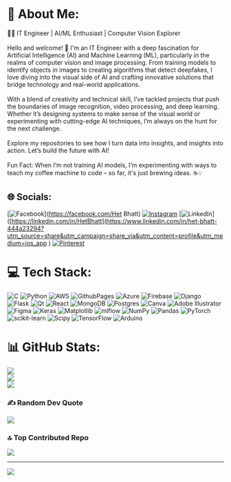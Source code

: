 # 💫 About Me:
👨‍💻 IT Engineer | AI/ML Enthusiast | Computer Vision Explorer<br><br>Hello and welcome! 🚀 I'm an IT Engineer with a deep fascination for Artificial Intelligence (AI) and Machine Learning (ML), particularly in the realms of computer vision and image processing. From training models to identify objects in images to creating algorithms that detect deepfakes, I love diving into the visual side of AI and crafting innovative solutions that bridge technology and real-world applications.<br><br>With a blend of creativity and technical skill, I’ve tackled projects that push the boundaries of image recognition, video processing, and deep learning. Whether it’s designing systems to make sense of the visual world or experimenting with cutting-edge AI techniques, I’m always on the hunt for the next challenge.<br><br>Explore my repositories to see how I turn data into insights, and insights into action. Let’s build the future with AI!<br><br>Fun Fact: When I’m not training AI models, I’m experimenting with ways to teach my coffee machine to code – so far, it's just brewing ideas. ☕💡


## 🌐 Socials:
[![Facebook](https://img.shields.io/badge/Facebook-%231877F2.svg?logo=Facebook&logoColor=white)](https://facebook.com/Het Bhatt) [![Instagram](https://img.shields.io/badge/Instagram-%23E4405F.svg?logo=Instagram&logoColor=white)](https://instagram.com/het.0140) [![LinkedIn](https://img.shields.io/badge/LinkedIn-%230077B5.svg?logo=linkedin&logoColor=white)]([https://linkedin.com/in/HetBhatt](https://www.linkedin.com/in/het-bhatt-444a23294?utm_source=share&utm_campaign=share_via&utm_content=profile&utm_medium=ios_app ) [![Pinterest](https://img.shields.io/badge/Pinterest-%23E60023.svg?logo=Pinterest&logoColor=white)](https://pinterest.com/HetBhatt) 

# 💻 Tech Stack:
![C](https://img.shields.io/badge/c-%2300599C.svg?style=for-the-badge&logo=c&logoColor=white) ![Python](https://img.shields.io/badge/python-3670A0?style=for-the-badge&logo=python&logoColor=ffdd54) ![AWS](https://img.shields.io/badge/AWS-%23FF9900.svg?style=for-the-badge&logo=amazon-aws&logoColor=white) ![GithubPages](https://img.shields.io/badge/github%20pages-121013?style=for-the-badge&logo=github&logoColor=white) ![Azure](https://img.shields.io/badge/azure-%230072C6.svg?style=for-the-badge&logo=microsoftazure&logoColor=white) ![Firebase](https://img.shields.io/badge/firebase-%23039BE5.svg?style=for-the-badge&logo=firebase) ![Django](https://img.shields.io/badge/django-%23092E20.svg?style=for-the-badge&logo=django&logoColor=white) ![Flask](https://img.shields.io/badge/flask-%23000.svg?style=for-the-badge&logo=flask&logoColor=white) ![Qt](https://img.shields.io/badge/Qt-%23217346.svg?style=for-the-badge&logo=Qt&logoColor=white) ![React](https://img.shields.io/badge/react-%2320232a.svg?style=for-the-badge&logo=react&logoColor=%2361DAFB) ![MongoDB](https://img.shields.io/badge/MongoDB-%234ea94b.svg?style=for-the-badge&logo=mongodb&logoColor=white) ![Postgres](https://img.shields.io/badge/postgres-%23316192.svg?style=for-the-badge&logo=postgresql&logoColor=white) ![Canva](https://img.shields.io/badge/Canva-%2300C4CC.svg?style=for-the-badge&logo=Canva&logoColor=white) ![Adobe Illustrator](https://img.shields.io/badge/adobe%20illustrator-%23FF9A00.svg?style=for-the-badge&logo=adobe%20illustrator&logoColor=white) ![Figma](https://img.shields.io/badge/figma-%23F24E1E.svg?style=for-the-badge&logo=figma&logoColor=white) ![Keras](https://img.shields.io/badge/Keras-%23D00000.svg?style=for-the-badge&logo=Keras&logoColor=white) ![Matplotlib](https://img.shields.io/badge/Matplotlib-%23ffffff.svg?style=for-the-badge&logo=Matplotlib&logoColor=black) ![mlflow](https://img.shields.io/badge/mlflow-%23d9ead3.svg?style=for-the-badge&logo=numpy&logoColor=blue) ![NumPy](https://img.shields.io/badge/numpy-%23013243.svg?style=for-the-badge&logo=numpy&logoColor=white) ![Pandas](https://img.shields.io/badge/pandas-%23150458.svg?style=for-the-badge&logo=pandas&logoColor=white) ![PyTorch](https://img.shields.io/badge/PyTorch-%23EE4C2C.svg?style=for-the-badge&logo=PyTorch&logoColor=white) ![scikit-learn](https://img.shields.io/badge/scikit--learn-%23F7931E.svg?style=for-the-badge&logo=scikit-learn&logoColor=white) ![Scipy](https://img.shields.io/badge/SciPy-%230C55A5.svg?style=for-the-badge&logo=scipy&logoColor=%white) ![TensorFlow](https://img.shields.io/badge/TensorFlow-%23FF6F00.svg?style=for-the-badge&logo=TensorFlow&logoColor=white) ![Arduino](https://img.shields.io/badge/-Arduino-00979D?style=for-the-badge&logo=Arduino&logoColor=white)
# 📊 GitHub Stats:
![](https://github-readme-stats.vercel.app/api?username=HB2810&theme=tokyonight&hide_border=false&include_all_commits=false&count_private=false)<br/>
![](https://github-readme-streak-stats.herokuapp.com/?user=HB2810&theme=tokyonight&hide_border=false)<br/>
![](https://github-readme-stats.vercel.app/api/top-langs/?username=HB2810&theme=tokyonight&hide_border=false&include_all_commits=false&count_private=false&layout=compact)

### ✍️ Random Dev Quote
![](https://quotes-github-readme.vercel.app/api?type=horizontal&theme=radical)

### 🔝 Top Contributed Repo
![](https://github-contributor-stats.vercel.app/api?username=HB2810&limit=5&theme=tokyonight&combine_all_yearly_contributions=true)

---
[![](https://visitcount.itsvg.in/api?id=HB2810&icon=0&color=9)](https://visitcount.itsvg.in)

<!-- Proudly created with GPRM ( https://gprm.itsvg.in ) -->

